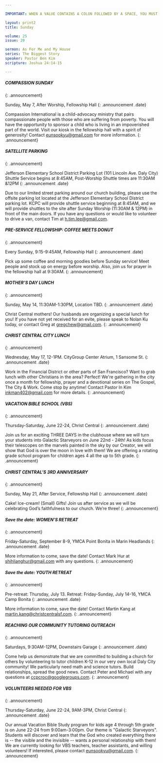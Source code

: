 ```yaml
---

IMPORTANT: WHEN A VALUE CONTAINS A COLON FOLLOWED BY A SPACE, YOU MUST USE &#58;

layout: print2
title: Sunday

volume: 25
issue: 20

sermon: As For Me and My House
series: The Biggest Story
speaker: Pastor Ben Kim
scripture: Joshua 24:14-15

---
```


##### COMPASSION SUNDAY
{: .announcement}

Sunday, May 7, After Worship, Fellowship Hall
{: .announcement .date}

Compassion International is a child-advocacy ministry that pairs compassionate people with those who are suffering from poverty. You will have the opportunity to sponsor a child who is living in an impoverished part of the world. Visit our kiosk in the fellowship hall with a spirit of generosity! Contact eunsookyu@gmail.com for more information.
{: .announcement}

##### SATELLITE PARKING
{: .announcement}

Jefferson Elementary School District Parking Lot (101 Lincoln Ave. Daly City)
Shuttle Service begins at 8:45AM, Post-Worship Shuttle times are 11:30AM &12PM
{: .announcement .date}

Due to our limited street parking around our church building, please use the offsite parking lot located at the Jefferson Elementary School District parking lot. KCPC will provide shuttle service beginning at 8:45AM, and we will provide shuttles to the site after Sunday Worship (11:30AM & 12PM) in front of the main doors. If you have any questions or would like to volunteer to drive a van, contact Tim at h.tim.lee@gmail.com.

##### PRE-SERVICE FELLOWSHIP: COFFEE MEETS DONUT
{: .announcement}

Every Sunday, 9:15-9:45AM, Fellowship Hall
{: .announcement .date}

Pick up some coffee and morning goodies before Sunday service! Meet people and stock up on energy before worship. Also, join us for prayer in the fellowship hall at 9:30AM.
{: .announcement}

##### MOTHER’S DAY LUNCH
{: .announcement}

Sunday, May 14, 11:30AM-1:30PM, Location TBD.
{: .announcement .date}

Christ Central mothers! Our husbands are organizing a special lunch for you! If you have not yet received for an evite, please speak to Nolan Ku today, or contact Greg at gregchew@gmail.com.
{: .announcement}

##### CHRIST CENTRAL CITY LUNCH
{: .announcement}

Wednesday, May 17, 12-1PM. CityGroup Center Atrium, 1 Sansome St.
{: .announcement .date}

Work in the Financial District or other parts of San Francisco? Want to grab lunch with other Christians in the area? Perfect! We're gathering in the city once a month for fellowship, prayer and a devotional series on The Gospel, The City & Work. Come stop by anytime! Contact Pastor In Kim inkman402@gmail.com for more details.
{: .announcement}

##### VACATION BIBLE SCHOOL (VBS)
{: .announcement}

Thursday-Saturday, June 22-24, Christ Central
{: .announcement .date}

Join us for an exciting THREE DAYS in the clubhouse where we will turn your students into Galactic Starveyors on June 22nd - 24th! As kids focus their telescopes on the marvels painted in the sky by our Creator, we will show that God is over the moon in love with them!  We are offering a rotating grade school program for children ages 4 all the up to 5th grade. 
{: .announcement}

##### CHRIST CENTRAL’S 3RD ANNIVERSARY
{: .announcement}

Sunday, May 21, After Service, Fellowship Hall 
{: .announcement .date}

Cake! Ice-cream! (Small) Gifts! Join us after service as we will be celebrating God’s faithfulness to our church. We’re three!
{: .announcement}

##### Save the date: WOMEN’S RETREAT
{: .announcement}

Friday-Saturday, September 8-9, YMCA Point Bonita in Marin Headlands
{: .announcement .date}

More information to come, save the date! Contact Mark Hur at shihlianghur@gmail.com with any questions.
{: .announcement}

##### Save the date: YOUTH RETREAT
{: .announcement}

Pre-retreat: Thursday, July 13. Retreat: Friday-Sunday, July 14-16, YMCA Camp Bonita
{: .announcement .date}

More information to come, save the date! Contact Martin Kang at martin.kang@christcentralsf.com.
{: .announcement}

##### REACHING OUR COMMUNITY TUTORING OUTREACH
{: .announcement}

Saturdays, 9:30AM-12PM, Downstairs Garage
{: .announcement .date}

Come help us demonstrate that we are committed to building a church for others by volunteering to tutor children K-12 in our very own local Daly City community! We particularly need math and science tutors. Build relationships, spread the good news. Contact Peter and Michael with any questions at ccpcroc@googlegroups.com.
{: .announcement}

##### VOLUNTEERS NEEDED FOR VBS
{: .announcement}

Thursday-Saturday, June 22-24, 9AM-3PM,  Christ Central
{: .announcement .date}

Our annual Vacation Bible Study program for kids age 4 through 5th grade is on June 22-24 from 9:00am-3:00pm.  Our theme is "Galactic Starveyors".  Students will discover and learn that the God who created everything there is -- the visible and the invisible -- wants a personal relationship with them! We are currently looking for VBS teachers, teacher assistants, and willing volunteers!  If interested, please contact eunsookyu@gmail.com.
{: .announcement}